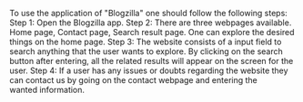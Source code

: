 To use the application of "Blogzilla" one should follow the following steps:
Step 1: Open the Blogzilla app. 
Step 2: There are three webpages available. Home page, Contact page, Search result page.  One can explore the desired things on the home page. 
Step 3: The website consists of a input field to search anything that the user wants to explore. By clicking on the search button after entering, all the related results will appear on the screen for the user. 
Step 4: If a user has any issues or doubts regarding the website they can contact us by going on the contact webpage and entering the wanted information.
